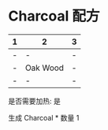 # Charcoal 配方

|1|2|3|
|----|-----|-----|
|-|-|-|
|-|Oak Wood|-|
|-|-|-|

是否需要加热: 是

生成 Charcoal \* 数量 1

